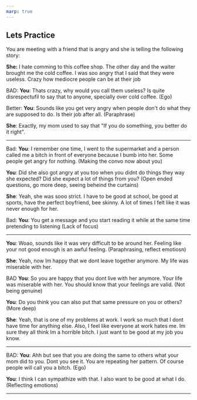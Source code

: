 ```yaml
---
marp: true
---
```


## Lets Practice

You are meeting with a friend that is angry and she is telling the following story:



**She:** I hate comming to this coffee shop. The other day and the waiter brought me the cold coffee. I was soo angry that I said that they were useless. Crazy how mediocre people can be at their job

BAD: **You**: Thats crazy, why would you call them useless? Is quite disrespectufil to say that to anyone, specially over cold coffee. (Ego)

Better: **You**: Sounds like you get very angry when people don't do what they are supposed to do. Is their job after all. (Paraphrase)

**She**: Exactly, my mom used to say that "If you do something, you better do it right". 

---

Bad: **You**: I remember one time, I went to the supermarket and a person called me a bitch in front of everyone because I bumb into her. Some people get angry for nothing.  (Making the convo now about you)

**You**: Did she also got angry at you too when you didnt do things they way she expected? Did she expect a lot of things from you? (Open ended questions, go more deep, seeing beheind the curtains)

**She**: Yeah, she was sooo strict. I have to be good at school, be good at sports, have the perfect boyfriend, bee skinny. A lot of times I felt like it was never enough for her.

Bad: **You**: You get a message and you start reading it while at the same time pretending to listening (Lack of focus)

---

**You**: Woao, sounds like it was very difficult to be around her. Feeling like your not good enough is an awful feeling. (Paraphrasing, reflect emotiosn) 

**She**: Yeah, now Im happy that we dont leave together anymore. My life was miserable with her. 

BAD **You**: So you are happy that you dont live with her anymore. Your life was miserable with her. You should know that your feelings are valid. (Not being genuine)

**You**: Do you think you can also put that same pressure on you or others? (More deep)

**She**: Yeah, that is one of my problems at work. I work so much that I dont have time for anything else. Also, I feel like everyone at work hates me. Im sure they all think Im a horrible bitch. I just want to be good at my job you know.  

---
BAD: **You**: Ahh but see that you are doing the same to others what your mom did to you. Dont you see it. You are repeating her pattern. Of course people will call you a bitch. (Ego)

**You**: I think I can sympathize with that. I also want to be good at what I do. (Reflecting emotions)

---
